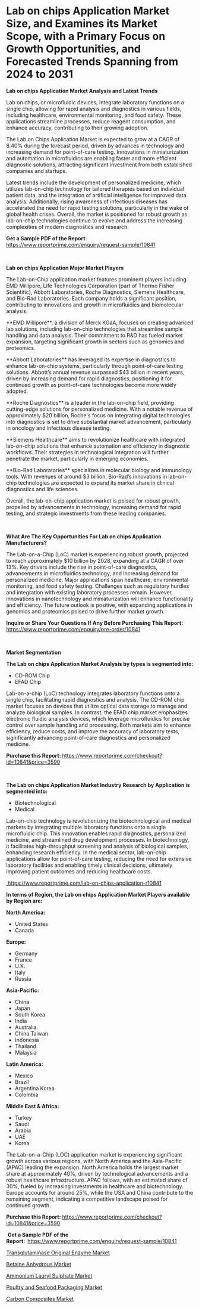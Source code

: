 <p><h1>Lab on chips Application Market Size, and Examines its Market Scope, with a Primary Focus on Growth Opportunities, and Forecasted Trends Spanning from 2024 to 2031</h1></p><p><strong>Lab on chips Application Market Analysis and Latest Trends</strong></p>
<p><p>Lab on chips, or microfluidic devices, integrate laboratory functions on a single chip, allowing for rapid analysis and diagnostics in various fields, including healthcare, environmental monitoring, and food safety. These applications streamline processes, reduce reagent consumption, and enhance accuracy, contributing to their growing adoption.</p><p>The Lab on Chips Application Market is expected to grow at a CAGR of 8.40% during the forecast period, driven by advances in technology and increasing demand for point-of-care testing. Innovations in miniaturization and automation in microfluidics are enabling faster and more efficient diagnostic solutions, attracting significant investment from both established companies and startups. </p><p>Latest trends include the development of personalized medicine, which utilizes lab-on-chip technology for tailored therapies based on individual patient data, and the integration of artificial intelligence for improved data analysis. Additionally, rising awareness of infectious diseases has accelerated the need for rapid testing solutions, particularly in the wake of global health crises. Overall, the market is positioned for robust growth as lab-on-chip technologies continue to evolve and address the increasing complexities of modern diagnostics and research.</p></p>
<p><strong>Get a Sample PDF of the Report:&nbsp;</strong> <a href="https://www.reportprime.com/enquiry/request-sample/10841?utm_campaign=1399&utm_medium=2&utm_source=Github&utm_content=ia&utm_term=10102024&utm_id=lab-on-chips-application">https://www.reportprime.com/enquiry/request-sample/10841</a></p>
<p>&nbsp;</p>
<p><strong>Lab on chips Application Major Market Players</strong></p>
<p><p>The Lab-on-Chip application market features prominent players including EMD Millipore, Life Technologies Corporation (part of Thermo Fisher Scientific), Abbott Laboratories, Roche Diagnostics, Siemens Healthcare, and Bio-Rad Laboratories. Each company holds a significant position, contributing to innovations and growth in microfluidics and biomolecular analysis.</p><p>**EMD Millipore**, a division of Merck KGaA, focuses on creating advanced lab solutions, including lab-on-chip technologies that streamline sample handling and data analysis. Their commitment to R&D has fueled market expansion, targeting significant growth in sectors such as genomics and proteomics.</p><p>**Abbott Laboratories** has leveraged its expertise in diagnostics to enhance lab-on-chip systems, particularly through point-of-care testing solutions. Abbott’s annual revenue surpassed $43 billion in recent years, driven by increasing demand for rapid diagnostics, positioning it for continued growth as point-of-care technologies become more widely adopted.</p><p>**Roche Diagnostics** is a leader in the lab-on-chip field, providing cutting-edge solutions for personalized medicine. With a notable revenue of approximately $20 billion, Roche's focus on integrating digital technologies into diagnostics is set to drive substantial market advancement, particularly in oncology and infectious disease testing.</p><p>**Siemens Healthcare** aims to revolutionize healthcare with integrated lab-on-chip solutions that enhance automation and efficiency in diagnostic workflows. Their strategies in technological integration will further penetrate the market, particularly in emerging economies.</p><p>**Bio-Rad Laboratories** specializes in molecular biology and immunology tools. With revenues of around $3 billion, Bio-Rad’s innovations in lab-on-chip technologies are expected to expand its market share in clinical diagnostics and life sciences.</p><p>Overall, the lab-on-chip application market is poised for robust growth, propelled by advancements in technology, increasing demand for rapid testing, and strategic investments from these leading companies.</p></p>
<p>&nbsp;</p>
<p><strong>What Are The Key Opportunities For Lab on chips Application Manufacturers?</strong></p>
<p><p>The Lab-on-a-Chip (LoC) market is experiencing robust growth, projected to reach approximately $10 billion by 2028, expanding at a CAGR of over 13%. Key drivers include the rise in point-of-care diagnostics, advancements in microfluidics technology, and increasing demand for personalized medicine. Major applications span healthcare, environmental monitoring, and food safety testing. Challenges such as regulatory hurdles and integration with existing laboratory processes remain. However, innovations in nanotechnology and miniaturization will enhance functionality and efficiency. The future outlook is positive, with expanding applications in genomics and proteomics poised to drive further market growth.</p></p>
<p><strong>Inquire or Share Your Questions If Any Before Purchasing This Report:</strong> <a href="https://www.reportprime.com/enquiry/pre-order/10841?utm_campaign=1399&utm_medium=2&utm_source=Github&utm_content=ia&utm_term=10102024&utm_id=lab-on-chips-application">https://www.reportprime.com/enquiry/pre-order/10841</a></p>
<p>&nbsp;</p>
<p><strong>Market Segmentation</strong></p>
<p><strong>The Lab on chips Application Market Analysis by types is segmented into:</strong></p>
<p><ul><li>CD-ROM Chip</li><li>EFAD Chip</li></ul></p>
<p><p>Lab-on-a-chip (LoC) technology integrates laboratory functions onto a single chip, facilitating rapid diagnostics and analysis. The CD-ROM chip market focuses on devices that utilize optical data storage to manage and analyze biological samples. In contrast, the EFAD chip market emphasizes electronic fluidic analysis devices, which leverage microfluidics for precise control over sample handling and processing. Both markets aim to enhance efficiency, reduce costs, and improve the accuracy of laboratory tests, significantly advancing point-of-care diagnostics and personalized medicine.</p></p>
<p><strong>Purchase this Report:&nbsp;</strong><a href="https://www.reportprime.com/checkout?id=10841&price=3590&utm_campaign=1399&utm_medium=2&utm_source=Github&utm_content=ia&utm_term=10102024&utm_id=lab-on-chips-application">https://www.reportprime.com/checkout?id=10841&price=3590</a></p>
<p>&nbsp;</p>
<p><strong>The Lab on chips Application Market Industry Research by Application is segmented into:</strong></p>
<p><ul><li>Biotechnological</li><li>Medical</li></ul></p>
<p><p>Lab-on-chip technology is revolutionizing the biotechnological and medical markets by integrating multiple laboratory functions onto a single microfluidic chip. This innovation enables rapid diagnostics, personalized medicine, and streamlined drug development processes. In biotechnology, it facilitates high-throughput screening and analysis of biological samples, enhancing research efficiency. In the medical sector, lab-on-chip applications allow for point-of-care testing, reducing the need for extensive laboratory facilities and enabling timely clinical decisions, ultimately improving patient outcomes and reducing healthcare costs.</p></p>
<p><a href="https://www.reportprime.com/lab-on-chips-application-r10841?utm_campaign=1399&utm_medium=2&utm_source=Github&utm_content=ia&utm_term=10102024&utm_id=lab-on-chips-application">&nbsp;https://www.reportprime.com/lab-on-chips-application-r10841</a></p>
<p><strong>In terms of Region, the Lab on chips Application Market Players available by Region are:</strong></p>
<p>
    <p> <strong> North America: </strong>
        <ul>
            <li>United States</li>
            <li>Canada</li>
        </ul>
        </p> 
    <p> <strong> Europe: </strong>
        <ul>
            <li>Germany</li>
            <li>France</li>
            <li>U.K.</li>
            <li>Italy</li>
            <li>Russia</li>
        </ul>
        </p> 
    <p> <strong> Asia-Pacific: </strong>
        <ul>
            <li>China</li>
            <li>Japan</li>
            <li>South Korea</li>
            <li>India</li>
            <li>Australia</li>
            <li>China Taiwan</li>
            <li>Indonesia</li>
            <li>Thailand</li>
            <li>Malaysia</li>
        </ul>
        </p> 
    <p> <strong> Latin America: </strong>
        <ul>
            <li>Mexico</li>
            <li>Brazil</li>
            <li>Argentina Korea</li>
            <li>Colombia</li>
        </ul>
        </p> 
    <p> <strong> Middle East & Africa: </strong>
        <ul>
            <li>Turkey</li>
            <li>Saudi</li>
            <li>Arabia</li>
            <li>UAE</li>
            <li>Korea</li>
        </ul>
    </p>
    </p>
<p><p>The Lab-on-a-Chip (LOC) application market is experiencing significant growth across various regions, with North America and the Asia-Pacific (APAC) leading the expansion. North America holds the largest market share at approximately 40%, driven by technological advancements and a robust healthcare infrastructure. APAC follows, with an estimated share of 30%, fueled by increasing investments in healthcare and biotechnology. Europe accounts for around 25%, while the USA and China contribute to the remaining segment, indicating a competitive landscape poised for continued growth.</p></p>
<p><strong>Purchase this Report: </strong><a href="https://www.reportprime.com/checkout?id=10841&price=3590&utm_campaign=1399&utm_medium=2&utm_source=Github&utm_content=ia&utm_term=10102024&utm_id=lab-on-chips-application">https://www.reportprime.com/checkout?id=10841&price=3590</a></p>
<p>&nbsp;<strong>Get a Sample PDF of the Report:&nbsp;&nbsp;</strong><a href="https://www.reportprime.com/enquiry/request-sample/10841?utm_campaign=1399&utm_medium=2&utm_source=Github&utm_content=ia&utm_term=10102024&utm_id=lab-on-chips-application">https://www.reportprime.com/enquiry/request-sample/10841</a></p>
<p><strong></strong></p>
<p><p><a href="https://issuu.com/reportprime-2/docs/transglutaminase-original-enzyme-ma_04570ce8e3f134?utm_campaign=1399&utm_medium=2&utm_source=Github&utm_content=ia&utm_term=10102024&utm_id=lab-on-chips-application">Transglutaminase Original Enzyme Market</a></p><p><a href="https://www.linkedin.com/pulse/betaine-anhydrous-market-analysis-product-segmentation-regional-ygxne?utm_campaign=1399&utm_medium=2&utm_source=Github&utm_content=ia&utm_term=10102024&utm_id=lab-on-chips-application">Betaine Anhydrous Market</a></p><p><a href="https://www.linkedin.com/pulse/unlocking-growth-potential-strategic-analysis-ammonium-0skic?utm_campaign=1399&utm_medium=2&utm_source=Github&utm_content=ia&utm_term=10102024&utm_id=lab-on-chips-application">Ammonium Lauryl Sulphate Market</a></p><p><a href="https://issuu.com/reportprime-2/docs/poultry-and-seafood-packaging-marke_17a373bfe0c987?utm_campaign=1399&utm_medium=2&utm_source=Github&utm_content=ia&utm_term=10102024&utm_id=lab-on-chips-application">Poultry and Seafood Packaging Market</a></p><p><a href="https://www.linkedin.com/pulse/carbon-composites-market-global-insights-regional-analysis-k4ble?utm_campaign=1399&utm_medium=2&utm_source=Github&utm_content=ia&utm_term=10102024&utm_id=lab-on-chips-application">Carbon Composites Market</a></p></p>